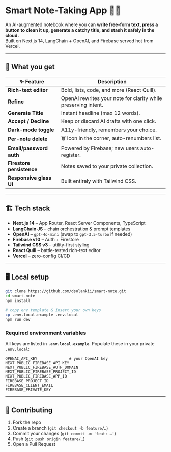 
# Smart Note-Taking App 📝✨  

An AI-augmented notebook where you can **write free-form text, press a button to clean it up, generate a catchy title, and stash it safely in the cloud.**  
Built on Next.js 14, LangChain + OpenAI, and Firebase served hot from Vercel.

---

## 🎁 What you get

| ✨ Feature | Description |
|-----------|-------------|
| **Rich-text editor** | Bold, lists, code, and more (React Quill). |
| **Refine** | OpenAI rewrites your note for clarity while preserving intent. |
| **Generate Title** | Instant headline (max 12 words). |
| **Accept / Decline** | Keep or discard AI drafts with one click. |
| **Dark-mode toggle** | A11y-friendly, remembers your choice. |
| **Per-note delete** | 🗑️ Icon in the corner, auto-renumbers list. |
| **Email/password auth** | Powered by Firebase; new users auto-register. |
| **Firestore persistence** | Notes saved to your private collection. |
| **Responsive glass UI** | Built entirely with Tailwind CSS. |


---

## 🏗️ Tech stack

- **Next.js 14** – App Router, React Server Components, TypeScript  
- **LangChain JS** – chain orchestration & prompt templates  
- **OpenAI** – `gpt-4o-mini` (swap to `gpt-3.5-turbo` if needed)  
- **Firebase v10** – Auth + Firestore  
- **Tailwind CSS v3** – utility-first styling  
- **React Quill** – battle-tested rich-text editor  
- **Vercel** – zero-config CI/CD  

---

## 🖥️ Local setup

```bash
git clone https://github.com/dsolankii/smart-note.git
cd smart-note
npm install

# copy env template & insert your own keys
cp .env.local.example .env.local
npm run dev
````

### Required environment variables

All keys are listed in **`.env.local.example`**. Populate these in your private `.env.local`:

```
OPENAI_API_KEY              # your OpenAI key
NEXT_PUBLIC_FIREBASE_API_KEY
NEXT_PUBLIC_FIREBASE_AUTH_DOMAIN
NEXT_PUBLIC_FIREBASE_PROJECT_ID
NEXT_PUBLIC_FIREBASE_APP_ID
FIREBASE_PROJECT_ID
FIREBASE_CLIENT_EMAIL
FIREBASE_PRIVATE_KEY
```


---

## 🙌 Contributing

1. Fork the repo
2. Create a branch (`git checkout -b feature/…`)
3. Commit your changes (`git commit -m 'feat: …'`)
4. Push (`git push origin feature/…`)
5. Open a Pull Request

```
